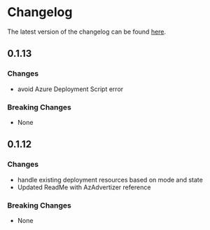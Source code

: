 # Changelog

The latest version of the changelog can be found [here](https://github.com/Azure/bicep-registry-modules/blob/main/avm/res/azure-stack-hci/cluster/CHANGELOG.md).

## 0.1.13

### Changes

- avoid Azure Deployment Script error

### Breaking Changes

- None

## 0.1.12

### Changes

- handle existing deployment resources based on mode and state
- Updated ReadMe with AzAdvertizer reference

### Breaking Changes

- None
